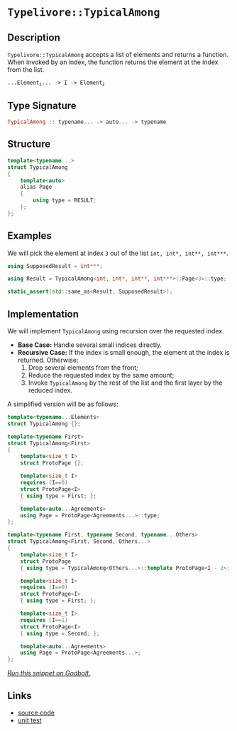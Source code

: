 <!-- Copyright 2024 Feng Mofan
SPDX-License-Identifier: Apache-2.0 -->

# `Typelivore::TypicalAmong`

## Description

`Typelivore::TypicalAmong` accepts a list of elements and returns a function. When invoked by an index, the function returns the element at the index from the list.

<pre><code>...Element<sub><i>i</i></sub>... -> I -> Element<sub><i>i</i></sub></code></pre>

## Type Signature

```Haskell
TypicalAmong :: typename... -> auto... -> typename
```

## Structure

```C++
template<typename...>
struct TypicalAmong
{
    template<auto>
    alias Page
    {
        using type = RESULT;
    };
};
```

## Examples

We will pick the element at index `3` out of the list `int, int*, int**, int***`.

```C++
using SupposedResult = int***;

using Result = TypicalAmong<int, int*, int**, int***>::Page<3>::type;

static_assert(std::same_as<Result, SupposedResult>);
```

## Implementation

We will implement `TypicalAmong` using recursion over the requested index.

- **Base Case:** Handle several small indices directly.
- **Recursive Case:** If the index is small enough, the element at the index is returned. Otherwise:
  1. Drop several elements from the front;
  2. Reduce the requested index by the same amount;
  3. Invoke `TypicalAmong` by the rest of the list and the first layer by the reduced index.

A simplified version will be as follows:

```C++
template<typename...Elements>
struct TypicalAmong {};

template<typename First>
struct TypicalAmong<First>
{
    template<size_t I>
    struct ProtoPage {};

    template<size_t I>
    requires (I==0)
    struct ProtoPage<I>
    { using type = First; };

    template<auto...Agreements>
    using Page = ProtoPage<Agreements...>::type;
};

template<typename First, typename Second, typename...Others>
struct TypicalAmong<First, Second, Others...>
{
    template<size_t I>
    struct ProtoPage 
    { using type = TypicalAmong<Others...>::template ProtoPage<I - 2>::type; };

    template<size_t I>
    requires (I==0)
    struct ProtoPage<I>
    { using type = First; };

    template<size_t I>
    requires (I==1)
    struct ProtoPage<I>
    { using type = Second; };

    template<auto...Agreements>
    using Page = ProtoPage<Agreements...>;
};
```

[*Run this snippet on Godbolt.*](https://godbolt.org/#z:OYLghAFBqd5QCxAYwPYBMCmBRdBLAF1QCcAaPECAMzwBtMA7AQwFtMQByARg9KtQYEAysib0QXACx8BBAKoBnTAAUAHpwAMvAFYTStJg1DIApACYAQuYukl9ZATwDKjdAGFUtAK4sGIAKwAzKSuADJ4DJgAcj4ARpjEAWakAA6oCoRODB7evgHBaRmOAuGRMSzxif7JdpgOWUIETMQEOT5%2BQbaY9sUMjc0EpdFxCUm2TS1teZ0KE4MRwxWj1QCUtqhexMjsHOaBEcjeWADUJoFuyLPoWFRn2CYaAIIPjwSYLCkGb2duBACeKUYrEwADowdh6GxBAo7i9ZsQvA5jgAVAF4US0R4sATAU4AdiseIAImcrE8Xm8Pl9MD9/oDmGxjgAxPDEWawp7wxEEFFojFYnE/Flsggc54El7HKXHSmfJjfc4ZABemAA%2BjyAJJi6XHLlI5TEVBEZRMYCYfGEkmBMnPJ462XUn7KtWa7XS4iYACOXlZmAUxwgWsCVqJGhWkulep5BqNqBNZp%2BQfudulJgJxy8GSMMoB5rOROZrPZ1vxVptEalDvlNPOTC8RDBIMewA970YBBhgWTjx1mYiuPjeeDxxjxtNNbczdbUI7jbuIBAdJr5eJpJeFPecoVv1zDPNwtmpBz9OBxyEdQE6CPS73jYA8gQEAlO92o7yUuixAKjEKiwQj%2BeaAMFexwPk%2BbJzl264Simlabo6ip4Cq6rHEmFa6gQCL6oaY5mqcsEWhmWa4kupzDqiH78tiP7nGBz6QdgC5Vm8I44XG46JscAC0xxmPOi65qSpZruSBHMROzooWhBEet6vr%2BoG%2Bb5mG6FvqO7EJuc0k9qm6Z9tmpH5oWIpCWmZbrmJ8HVk6SEuqhbpSrJPoegpQYhlw4YEWpbGDomDmEfpJG5mRBaAZepmrtaFk6XBVLWbW9aoI2U6YG20L%2BYFI7jiFrGxr55wpWls5grCUXkpF5ZPAA9AAVHV9UNVVLy1XVyLYEIyL1U11UNb1NXdbazxmPsDCHF4Jw/EB2wpB2YovJlQheCkhSYOgABKfpeLQPJGREBD1SJg2ZRtChbTt5F8l%2B1HAD8e1HntNX3YIdVPftdX8flbiBPxS6HXCTSOMgqpMAoSgtBAVwLgowLA52bgnWdAFLSt62bdtdzhmVjwcGstCcP4vB%2BBwWikKgnBuNY1i6hsWx5sNPCkAQmg42sADWASSCCGiSFweKBBo/gaGYABswtmAAHOL%2BicJIvAsBIGgaKQRMk2THC8AoIBK0zxM46QcCwDAiAgBsBApPW5CUGgHx0AkUTApwqji8LXHC5IxzAMgyDHFIIJmLwq2ECQeDoHo/CCCIYjsFIMiCIoKjqLrpC6FwpAAO7EEwKScDwuP44TzOk5wd71ubPKoFQxxOy7bse17Puc2YAYeDb9DEKc9MrLwOtaGsEBINbH5t5bECD7biTAFIyQ0Ntz6ULEhexBEzR/DnvBL8wxB/HesTaHUOsM9bM53gwtCr0nWCxF4wBuGItCa9wvBYCwhjAOIF%2B%2BvUABufqF5gqh1HrDsBme1uiF1oHgWImct4eCwIXTCeB5aP1ID/YgsR0iYCJO8V%2BECjDMzWFQAwwAFAADU8CYDTneeka9Y7CAxNHaQ4d5BKDUIXFO%2BhX4oEppYfQkDNaQDWKgGaWQH5cSuPmUwlhrBmFVqg4gIdf4CK6D0LILhgJTD8KnMICxyiVD0IUTIAgNH6PSIYhgQxdGjFTrUeoAh%2BiTE8O0PQNjej2PmGUEYiRrFzGMd4gYFjPESDWAoGm2wgnSw4ATZWhc1ZV2dq7d2ntva%2BybhAXAQd257A8t3fBawnxMCwIkCAbMQCSECCCAAnIEPEkhuZmEkMLRW/hhYVIibLUg8tAhcBBMLLgwtxYVPFn0/wPN/BVOFtEpOasNZa0Zvg/WRt%2B4m1LhbCgo9UCtztg7DgzQWBfzxFxJgxxDivx9hUkE3SSaByIPI0OqcmGR3EDHJh8dWFJ10MkDOWc1550iQXKZxcVnl0rrs/ZhzjkGGzFwc5lzm4bKHgkDugQzBdzmbrPuA94XjxHmPNuIBQUHJOUYaFXAlYzzeGyeei9l5bxoRvFeO894OBoUfdsJ8z6F0vtfW%2BtB740OfjgnYJN8Aem/r/JO/9AFvBoaAvGScIFQJXrAoV3d5FIIZqg9BSgsEvyMLg0A6K%2BBENIeQyh1DkEPPoRIRhshXmJxJh8jheDJFWB4Qq/hxTSbCIEKI8RwYXXSNkQkW5ijPUuNURAVwviQjAQCUsLxqRTG9GjQY3oca9HWO6PvBoPjHF5EzSouxcx01WPGAMaNsx/E6MCR5dYmwwm1rlVElWvBYkEvBUS3E0KLlcwDOkm5SLslot7nkzABTRierle0zp5zuZ4jGXiPmkh6lu1Ti2ou6tbCzJ7nrA2xtTZlxxVitu9s2CcF2bXFgCgv7ey/t26kswA74BuSHMOshHkMNoXathIBghfOzo/X5zaYmArNvWY4FdjgXvdlem9xw73nIfTyCALcEWZOGoEVFO6MUoGPQkI9mzEg3uWqqBDqokPA2ICwN2fA6AUs1hABeSd6W0uQSx7eu994so2cfU%2B59hWYCvjfO%2BD8GYCr1Sq0gIrs0/wflcgByAgEysEGA%2BVkDoF/GVfAtVNDNUYJ1Tg/s8zCGmhNRQqhjAaGWqjtar9LD7U6F/U64w3CbDuvgII71DAH5VUhgGywMjW1yIUR64JWbbF%2BEjeovNmiY3oBLQm1NWQU1JqyAl5x4XXG5tyLF8NRaq0ePjc47LTi/EtHS7WkJ9bo5Af%2BarTgUGqOXuvbe%2B91ZZh9ufSQQdWHcmkHyYUygvzp0gDMOcwIgR/CCx5orCbeJ%2BmTPq5uzW2s%2Bvs0kP4Sp/hxYiwqZICpfNqlcGCHKwIdXW2cByei35/tFsXc3dhtYqCMjOEkEAA%3D)

## Links

- [source code](../../../../conceptrodon/typelivore/among.hpp)
- [unit test](../../../../tests/unit/typelivore/typical_among.test.hpp)
